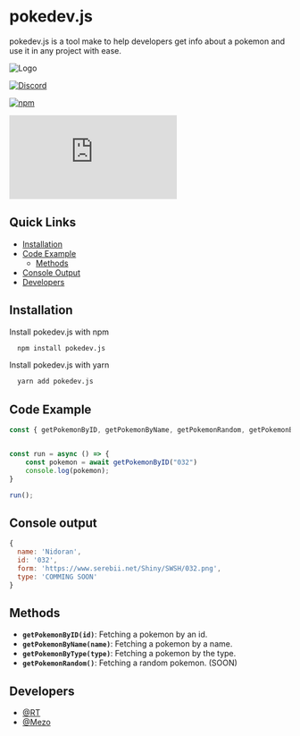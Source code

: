 
# pokedev.js 


pokedev.js is a tool make to help developers get info about a pokemon and use it in any project with ease.

![Logo](https://cdn.discordapp.com/attachments/849761002676813854/957437663718285382/35d601855f9b83fca3dfa53e4ffddd25.png)

[![Discord](https://img.shields.io/discord/953072048576536596?color=5865F2&label=discord&logo=Discord&logoColor=red)](https://discord.com/invite/qfxwKUM9RY) 


[![npm](https://img.shields.io/badge/npm-pokedev.js-red)](https://www.npmjs.com/package/pokedev.js) 

 [![size](https://img.shields.io/github/repo-size/pokedevjs/pokedev.js?color=red&label=SIZE)](https://img.shields.io/github/repo-size/pokedevjs/pokedev.js?color=red&label=SIZE)

## Quick Links

- [Installation](#installation)
- [Code Example](#code-example)
    - [Methods](#methods)
- [Console Output](#donsole-output)
- [Developers](#developers)

## Installation

Install pokedev.js with npm

```bash
  npm install pokedev.js
```
Install pokedev.js with yarn
```bash
  yarn add pokedev.js
```
    
## Code Example

```js
const { getPokemonByID, getPokemonByName, getPokemonRandom, getPokemonByType } = require("pokedev.js") 


const run = async () => {
    const pokemon = await getPokemonByID("032")
    console.log(pokemon);
}

run();
```
## Console output

```js
{
  name: 'Nidoran',
  id: '032',
  form: 'https://www.serebii.net/Shiny/SWSH/032.png',
  type: 'COMMING SOON'
}
```
## Methods

- **`getPokemonByID(id)`**: 
Fetching a pokemon by an id.
- **`getPokemonByName(name)`**:
Fetching a pokemon by a name.
- **`getPokemonByType(type)`**: 
Fetching a pokemon by the type.
- **`getPokemonRandom()`**: 
Fetching a random pokemon. (SOON)

## Developers

- [@RT](https://github.com/rtgamingwdt)
- [@Mezo](https://github.com/mezotv)

